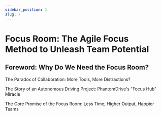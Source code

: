 ```yaml
---
sidebar_position: 1
slug: /
---
```


# Focus Room: The Agile Focus Method to Unleash Team Potential

## Foreword: Why Do We Need the Focus Room?

The Paradox of Collaboration: More Tools, More Distractions?

The Story of an Autonomous Driving Project: PhantomDrive's "Focus Hub" Miracle

The Core Promise of the Focus Room: Less Time, Higher Output, Happier Teams
